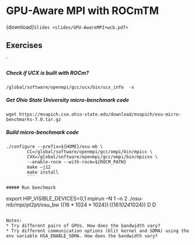 #  GPU-Aware MPI with ROCmTM

{download}`Slides <slides/GPU-AwareMPI+wcb.pdf>`

## Exercises

`

##### Check if UCX is built with ROCm?
`/global/software/openmpi/gcc/ucx/bin/ucx_info  -v`
##### Get Ohio State University micro-benchmark code
`wget https://mvapich.cse.ohio-state.edu/download/mvapich/osu-micro-benchmarks-7.0.tar.gz`
##### Build micro-benchmark code
```
./configure --prefix=${HOME}/osu-mb \
        CC=/global/software/openmpi/gcc/ompi/bin/mpicc \
        CXX=/global/software/openmpi/gcc/ompi/bin/mpicxx \
        --enable-rocm --with-rocm=${ROCM_PATH}
		make –j12
		make install
		```

##### Run benchmark
```
export HIP_VISIBLE_DEVICES=0,1
mpirun –N 1 –n 2 ./osu-mb/mpi/pt2pt/osu_bw $((16*1024*1024)):$((16*1024*1024)) D D
```

Notes:
* Try different pairs of GPUs. How does the bandwidth vary?
* Try different communication options (blit kernel and SDMA) using the env variable HSA_ENABLE_SDMA. How does the bandwidth vary?
